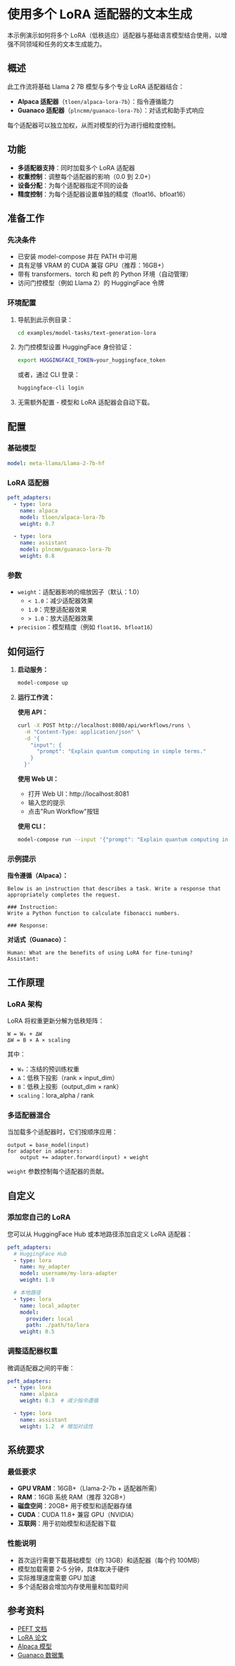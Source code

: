 # 使用多个 LoRA 适配器的文本生成

本示例演示如何将多个 LoRA（低秩适应）适配器与基础语言模型结合使用，以增强不同领域和任务的文本生成能力。

## 概述

此工作流将基础 Llama 2 7B 模型与多个专业 LoRA 适配器结合：

- **Alpaca 适配器**（`tloen/alpaca-lora-7b`）：指令遵循能力
- **Guanaco 适配器**（`plncmm/guanaco-lora-7b`）：对话式和助手式响应

每个适配器可以独立加权，从而对模型的行为进行细粒度控制。

## 功能

- **多适配器支持**：同时加载多个 LoRA 适配器
- **权重控制**：调整每个适配器的影响（0.0 到 2.0+）
- **设备分配**：为每个适配器指定不同的设备
- **精度控制**：为每个适配器设置单独的精度（float16、bfloat16）

## 准备工作

### 先决条件

- 已安装 model-compose 并在 PATH 中可用
- 具有足够 VRAM 的 CUDA 兼容 GPU（推荐：16GB+）
- 带有 transformers、torch 和 peft 的 Python 环境（自动管理）
- 访问门控模型（例如 Llama 2）的 HuggingFace 令牌

### 环境配置

1. 导航到此示例目录：
   ```bash
   cd examples/model-tasks/text-generation-lora
   ```

2. 为门控模型设置 HuggingFace 身份验证：
   ```bash
   export HUGGINGFACE_TOKEN=your_huggingface_token
   ```

   或者，通过 CLI 登录：
   ```bash
   huggingface-cli login
   ```

3. 无需额外配置 - 模型和 LoRA 适配器会自动下载。

## 配置

### 基础模型
```yaml
model: meta-llama/Llama-2-7b-hf
```

### LoRA 适配器
```yaml
peft_adapters:
  - type: lora
    name: alpaca
    model: tloen/alpaca-lora-7b
    weight: 0.7

  - type: lora
    name: assistant
    model: plncmm/guanaco-lora-7b
    weight: 0.8
```

### 参数
- `weight`：适配器影响的缩放因子（默认：1.0）
  - `< 1.0`：减少适配器效果
  - `1.0`：完整适配器效果
  - `> 1.0`：放大适配器效果
- `precision`：模型精度（例如 `float16`、`bfloat16`）

## 如何运行

1. **启动服务：**
   ```bash
   model-compose up
   ```

2. **运行工作流：**

   **使用 API：**
   ```bash
   curl -X POST http://localhost:8080/api/workflows/runs \
     -H "Content-Type: application/json" \
     -d '{
       "input": {
         "prompt": "Explain quantum computing in simple terms."
       }
     }'
   ```

   **使用 Web UI：**
   - 打开 Web UI：http://localhost:8081
   - 输入您的提示
   - 点击"Run Workflow"按钮

   **使用 CLI：**
   ```bash
   model-compose run --input '{"prompt": "Explain quantum computing in simple terms."}'
   ```

### 示例提示

**指令遵循（Alpaca）：**
```
Below is an instruction that describes a task. Write a response that appropriately completes the request.

### Instruction:
Write a Python function to calculate fibonacci numbers.

### Response:
```

**对话式（Guanaco）：**
```
Human: What are the benefits of using LoRA for fine-tuning?
Assistant:
```

## 工作原理

### LoRA 架构

LoRA 将权重更新分解为低秩矩阵：
```
W = W₀ + ΔW
ΔW = B × A × scaling
```

其中：
- `W₀`：冻结的预训练权重
- `A`：低秩下投影（rank × input_dim）
- `B`：低秩上投影（output_dim × rank）
- `scaling`：lora_alpha / rank

### 多适配器混合

当加载多个适配器时，它们按顺序应用：
```
output = base_model(input)
for adapter in adapters:
    output += adapter.forward(input) × weight
```

`weight` 参数控制每个适配器的贡献。

## 自定义

### 添加您自己的 LoRA

您可以从 HuggingFace Hub 或本地路径添加自定义 LoRA 适配器：

```yaml
peft_adapters:
  # HuggingFace Hub
  - type: lora
    name: my_adapter
    model: username/my-lora-adapter
    weight: 1.0

  # 本地路径
  - type: lora
    name: local_adapter
    model:
      provider: local
      path: ./path/to/lora
    weight: 0.5
```

### 调整适配器权重

微调适配器之间的平衡：

```yaml
peft_adapters:
  - type: lora
    name: alpaca
    weight: 0.3  # 减少指令遵循

  - type: lora
    name: assistant
    weight: 1.2  # 增加对话性
```

## 系统要求

### 最低要求
- **GPU VRAM**：16GB+（Llama-2-7b + 适配器所需）
- **RAM**：16GB 系统 RAM（推荐 32GB+）
- **磁盘空间**：20GB+ 用于模型和适配器存储
- **CUDA**：CUDA 11.8+ 兼容 GPU（NVIDIA）
- **互联网**：用于初始模型和适配器下载

### 性能说明
- 首次运行需要下载基础模型（约 13GB）和适配器（每个约 100MB）
- 模型加载需要 2-5 分钟，具体取决于硬件
- 实际推理速度需要 GPU 加速
- 多个适配器会增加内存使用量和加载时间

## 参考资料

- [PEFT 文档](https://huggingface.co/docs/peft)
- [LoRA 论文](https://arxiv.org/abs/2106.09685)
- [Alpaca 模型](https://github.com/tloen/alpaca-lora)
- [Guanaco 数据集](https://huggingface.co/datasets/timdettmers/openassistant-guanaco)
